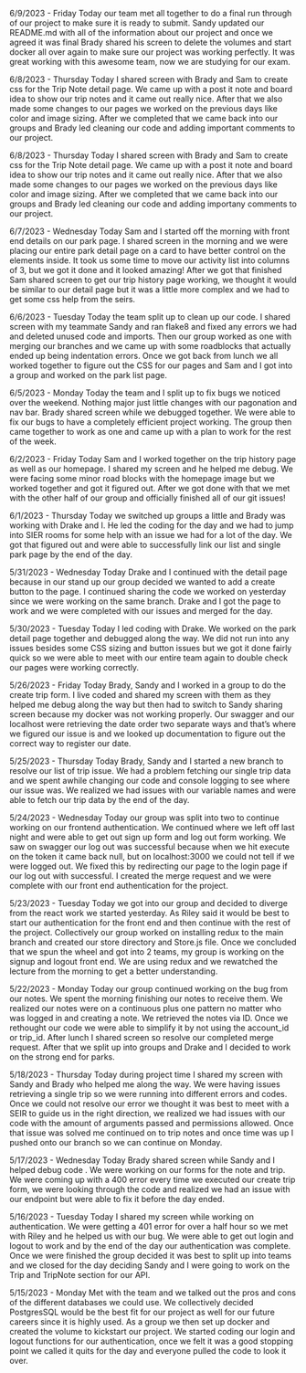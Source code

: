6/9/2023 - Friday
Today our team met all together to do a final run through of our project to make sure it is ready to submit. Sandy updated our README.md with all of the information about our project and once we agreed it was final Brady shared his screen to delete the volumes and start docker all over again to make sure our project was working perfectly. It was great working with this awesome team, now we are studying for our exam.


6/8/2023 - Thursday
Today I shared screen with Brady and Sam to create css for the Trip Note detail page. We came up with a post it note and board idea to show our trip notes and it came out really nice. After that we also made some changes to our pages we worked on the previous days like color and image sizing. After we completed that we came back into our groups and Brady led cleaning our code and adding important comments to our project.


6/8/2023 - Thursday
Today I shared screen with Brady and Sam to create css for the Trip Note detail page. We came up with a post it note and board idea to show our trip notes and it came out really nice. After that we also made some changes to our pages we worked on the previous days like color and image sizing. After we completed that we came back into our groups and Brady led cleaning our code and adding importany comments to our project.


6/7/2023 - Wednesday
Today Sam and I started off the morning with front end details on our park page. I shared screen in the morning and we were placing our entire park detail page on a card to have better control on the elements inside. It took us some time to move our activity list into columns of 3, but we got it done and it looked amazing! After we got that finished Sam shared screen to get our trip history page working, we thought it would be similar to our detail page but it was a little more complex and we had to get some css help from the seirs.


6/6/2023 - Tuesday
Today the team split up to clean up our code. I shared screen with my teammate Sandy and ran flake8 and fixed any errors we had and deleted unused code and imports. Then our group worked as one with merging our branches and we came up with some roadblocks that actually ended up being indentation errors. Once we got back from lunch we all worked together to figure out the CSS for our pages and Sam and I got into a group and worked on the park list page.


6/5/2023 - Monday
Today the team and I split up to fix bugs we noticed over the weekend. Nothing major just little changes with our pagonation and nav bar. Brady shared screen while we debugged together. We were able to fix our bugs to have a completely efficient project working. The group then came together to work as one and came up with a plan to work for the rest of the week.


6/2/2023 - Friday
Today Sam and I worked together on the trip history page as well as our homepage. I shared my screen and he helped me debug. We were facing some minor road blocks with the homepage image but we worked together and got it figured out. After we got done with that we met with the other half of our group and officially finished all of our git issues! 


6/1/2023 - Thursday
Today we switched up groups a little and Brady was working with Drake and I. He led the coding for the day and we had to jump into SIER rooms for some help with an issue we had for a lot of the day. We got that figured out and were able to successfully link our list and single park page by the end of the day. 


5/31/2023 - Wednesday
Today Drake and I continued with the detail page because in our stand up our group decided we wanted to add a create button to the page. I continued sharing the code we worked on yesterday since we were working on the same branch. Drake and I got the page to work and we were completed with our issues and merged for the day. 


5/30/2023 - Tuesday 
Today I led coding with Drake. We worked on the park detail page together and debugged along the way. We did not run into any issues besides some CSS sizing and button issues but we got it done fairly quick so we were able to meet with our entire team again to double check our pages were working correctly. 


5/26/2023 - Friday
Today Brady, Sandy and I worked in a group to do the create trip form. I live coded and shared my screen with them as they helped me debug along the way but then had to switch to Sandy sharing screen because my docker was not working properly. Our swagger and our localhost were retrieving the date order two separate ways and that’s where we figured our issue is and we looked up documentation to figure out the correct way to register our date.


5/25/2023 - Thursday
Today Brady, Sandy and I started a new branch to resolve our list of trip issue. We had a problem fetching our single trip data and we spent awhile changing our code and console logging to see where our issue was. We realized we had issues with our variable names and were able to fetch our trip data by the end of the day.


5/24/2023 - Wednesday
Today our group was split into two to continue working on our frontend authentication. We continued where we left off last night and were able to get out sign up form and log out form working. We saw on swagger our log out was successful because when we hit execute on the token it came back null, but on localhost:3000 we could not tell if we were logged out. We fixed this by redirecting our page to the login page if our log out with successful. I created the merge request and we were complete with our front end authentication for the project.


5/23/2023 - Tuesday
Today we got into our group and decided to diverge from the react work we started yesterday. As Riley said it would be best to start our authentication for the front end and then continue with the rest of the project. Collectively our group worked on installing redux to the main branch and created our store directory and Store.js file. Once we concluded that we spun the wheel and got into 2 teams, my group is working on the signup and logout front end. We are using redux and we rewatched the lecture from the morning to get a better understanding. 


5/22/2023 - Monday
Today our group continued working on the bug from our notes. We spent the morning finishing our notes to receive them. We realized our notes were on a continuous plus one pattern no matter who was logged in and creating a note. We retrieved the notes via ID. Once we rethought our code we were able to simplify it by not using the account_id or trip_id. After lunch I shared screen so resolve our completed merge request. After that we split up into groups and Drake and I decided to work on the strong end for parks.


5/18/2023 - Thursday
Today during project time I shared my screen with Sandy and Brady who helped me along the way. We were having issues retrieving a single trip so we were running into different errors and codes. Once we could not resolve our error we thought it was best to meet with a SEIR to guide us in the right direction, we realized we had issues with our code with the amount of arguments passed and permissions allowed. Once that issue was solved me continued on to trip notes and once time was up I pushed onto our branch so we can continue on Monday. 


5/17/2023 - Wednesday
Today Brady shared screen while Sandy and I helped debug code . We were working on our forms for the note and trip. We were coming up with a 400 error every time we executed our create trip form, we were looking through the code and realized we had an issue with our endpoint but were able to fix it before the day ended. 


5/16/2023 - Tuesday
Today I shared my screen while working on authentication. We were getting a 401 error for over a half hour so we met with Riley and he helped us with our bug. We were able to get out login and logout to work and by the end of the day our authentication was complete. Once we were finished the group decided it was best to split up into teams and we closed for the day deciding Sandy and I were going to work on the Trip and TripNote section for our API.


5/15/2023 - Monday
Met with the team and we talked out the pros and cons of the different databases we could use. We collectively decided PostgresSQL would be the best fit for our project as well for our future careers since it is highly used. As a group we then set up docker and created the volume to kickstart our project. We started coding our login and logout functions for our authentication, once we felt it was a good stopping point we called it quits for the day and everyone pulled the code to look it over.